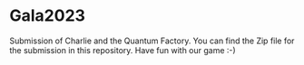 # Gala2023
Submission of Charlie and the Quantum Factory.
You can find the Zip file for the submission in this repository. 
Have fun with our game :-)
